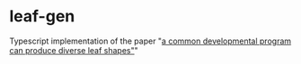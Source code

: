 # leaf-gen

Typescript implementation of the paper "[a common developmental program can produce diverse leaf shapes"](https://nph.onlinelibrary.wiley.com/doi/full/10.1111/nph.14449)"
